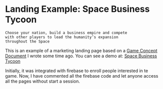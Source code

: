 # Landing Example: Space Business Tycoon

```
Choose your nation, build a business empire and compete 
with other players to lead the humanity’s expansion 
throughout the Space
```

This is an example of a marketing landing page based on a [Game Concept Document](https://dulcebelluminexpertis.com/game-design/game-concept-example-space-business-tycoon.html) I wrote some time ago. You can see a demo at: [Space Business Tycoon](https://space-business-tycoon.dulcebelluminexpertis.com/)

Initially, it was integrated with firebase to enroll people interested in te game. Now, I have commented all the firebase code and let anyone access all the pages without start a session.



